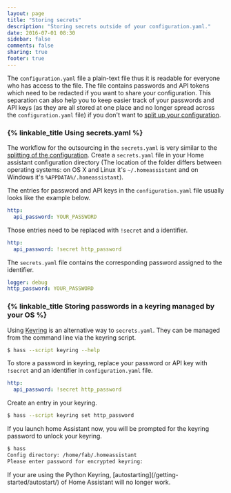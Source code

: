 ```yaml
---
layout: page
title: "Storing secrets"
description: "Storing secrets outside of your configuration.yaml."
date: 2016-07-01 08:30
sidebar: false
comments: false
sharing: true
footer: true
---
```


The `configuration.yaml` file a plain-text file thus it is readable for everyone who has access to the file. The file contains passwords and API tokens which need to be redacted if you want to share your configuration. This separation can also help you to keep easier track of your passwords and API keys (as they are all stored at one place and no longer spread across the `configuration.yaml` file) if you don't want to  [split up your configuration](/topics/splitting_configuration/).

### {% linkable_title Using secrets.yaml %}

The workflow for the outsourcing in the `secrets.yaml` is very similar to the [splitting of the configuration](/topics/splitting_configuration/). Create a `secrets.yaml` file in your Home assistant configuration directory (The location of the folder differs between operating systems: on OS X and Linux it's `~/.homeassistant` and on Windows it's `%APPDATA%/.homeassistant`).

The entries for password and API keys in the `configuration.yaml` file usually looks like the example below.

```yaml
http:
  api_password: YOUR_PASSWORD
```

Those entries need to be replaced with `!secret` and a identifier.

```yaml
http:
  api_password: !secret http_password
```

The `secrets.yaml` file contains the corresponding password assigned to the identifier.

```yaml
logger: debug
http_password: YOUR_PASSWORD
```

### {% linkable_title Storing passwords in a keyring managed by your OS %}

Using [Keyring](http://pythonhosted.org/keyring/) is an alternative way to `secrets.yaml`. They can be managed from the command line via the keyring script.

```bash
$ hass --script keyring --help
```

To store a password in keyring, replace your password or API key with `!secret` and an identifier in `configuration.yaml` file.

```yaml
http:
  api_password: !secret http_password
```

Create an entry in your keyring.

```bash
$ hass --script keyring set http_password
```

If you launch home Assistant now, you will be prompted for the keyring password to unlock your keyring.

```bash
$ hass
Config directory: /home/fab/.homeassistant
Please enter password for encrypted keyring:
```

<p class='note warning'>
  If your are using the Python Keyring, [autostarting](/getting-started/autostart/) of Home Assistant will no longer work.
</p>

